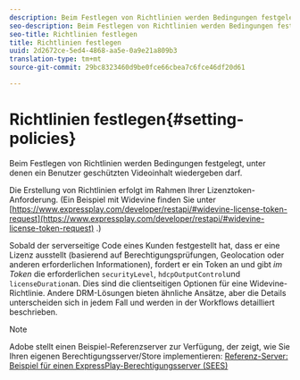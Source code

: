 ```yaml
---
description: Beim Festlegen von Richtlinien werden Bedingungen festgelegt, unter denen ein Benutzer geschützten Videoinhalt wiedergeben darf.
seo-description: Beim Festlegen von Richtlinien werden Bedingungen festgelegt, unter denen ein Benutzer geschützten Videoinhalt wiedergeben darf.
seo-title: Richtlinien festlegen
title: Richtlinien festlegen
uuid: 2d2672ce-5ed4-4868-aa5e-0a9e21a809b3
translation-type: tm+mt
source-git-commit: 29bc8323460d9be0fce66cbea7c6fce46df20d61

---
```



# Richtlinien festlegen{#setting-policies}

Beim Festlegen von Richtlinien werden Bedingungen festgelegt, unter denen ein Benutzer geschützten Videoinhalt wiedergeben darf.

Die Erstellung von Richtlinien erfolgt im Rahmen Ihrer Lizenztoken-Anforderung. (Ein Beispiel mit Widevine finden Sie unter [https://www.expressplay.com/developer/restapi/#widevine-license-token-request](https://www.expressplay.com/developer/restapi/#widevine-license-token-request) .)

Sobald der serverseitige Code eines Kunden festgestellt hat, dass er eine Lizenz ausstellt (basierend auf Berechtigungsprüfungen, Geolocation oder anderen erforderlichen Informationen), fordert er ein Token an und gibt *im Token* die erforderlichen `securityLevel`, `hdcpOutputControl`und `licenseDuration`an. Dies sind die clientseitigen Optionen für eine Widevine-Richtlinie. Andere DRM-Lösungen bieten ähnliche Ansätze, aber die Details unterscheiden sich in jedem Fall und werden in der Workflows detailliert beschrieben.

>[!NOTE]
>
>Adobe stellt einen Beispiel-Referenzserver zur Verfügung, der zeigt, wie Sie Ihren eigenen Berechtigungsserver/Store implementieren: [Referenz-Server: Beispiel für einen ExpressPlay-Berechtigungsserver (SEES)](../../multi-drm-workflows/feature-topics/sees-reference-server.md)

